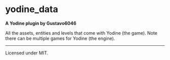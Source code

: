 # yodine_data

**A Yodine plugin by Gustavo6046**

All the assets, entities and levels that come with Yodine (the game). Note there can be multiple games for Yodine (the engine).

-----

Licensed under MIT.

